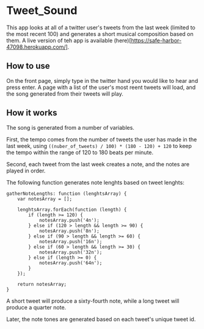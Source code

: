 # Tweet_Sound

This app looks at all of a twitter user's tweets from the last week (limited to the most recent 100) and generates a short musical composition based on them. A live version of teh app is available (here)[https://safe-harbor-47098.herokuapp.com/].

## How to use

On the front page, simply type in the twitter hand you would like to hear and press enter. A page with a list of the user's most reent tweets will load, and the song generated from their tweets will play.

## How it works

The song is generated from a number of variables.

First, the tempo comes from the number of tweets the user has made in the last week, using `((nuber_of_tweets) / 100) * (180 - 120) + 120` to keep the tempo within the range of 120 to 180 beats per minute.

Second, each tweet from the last week creates a note, and the notes are played in order.

The following function generates note lenghts based on tweet lenghts:

	gatherNoteLengths: function (lenghtsArray) {
		var notesArray = [];

		lenghtsArray.forEach(function (length) {
			if (length >= 120) {
				notesArray.push('4n');
			} else if (120 > length && length >= 90) {
				notesArray.push('8n');
			} else if (90 > length && length >= 60) {
				notesArray.push('16n');
			} else if (60 > length && length >= 30) {
				notesArray.push('32n');
			} else if (length >= 0) {
				notesArray.push('64n');
			}
		});

		return notesArray;
	}
	
A short tweet will produce a sixty-fourth note, while a long tweet will produce a quarter note.

Later, the note tones are generated based on each tweet's unique tweet id.
